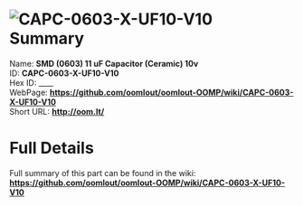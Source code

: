 
![CAPC-0603-X-UF10-V10](https://github.com/oomlout/oomlout-OOMP/blob/master/parts/CAPC-0603-X-UF10-V10/CAPC-0603-X-UF10-V10_420.jpg)   
Summary
=================
  
Name: __SMD (0603) 11 uF Capacitor (Ceramic) 10v__    
ID: __CAPC-0603-X-UF10-V10__   
Hex ID: ____   
WebPage: __https://github.com/oomlout/oomlout-OOMP/wiki/CAPC-0603-X-UF10-V10__   
Short URL: __http://oom.lt/__   

Full Details
==========================
Full summary of this part can be found in the wiki:   
__https://github.com/oomlout/oomlout-OOMP/wiki/CAPC-0603-X-UF10-V10__    

